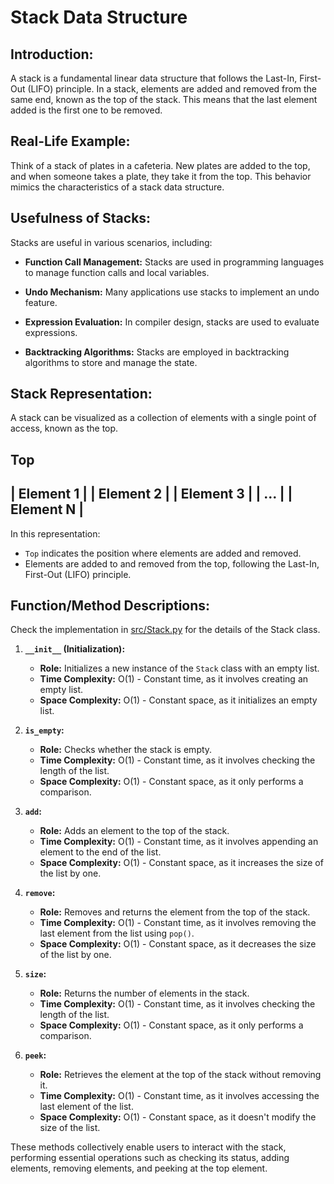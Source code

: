# Stack Data Structure

## Introduction:

A stack is a fundamental linear data structure that follows the Last-In, First-Out (LIFO) principle. In a stack, elements are added and removed from the same end, known as the top of the stack. This means that the last element added is the first one to be removed.

## Real-Life Example:

Think of a stack of plates in a cafeteria. New plates are added to the top, and when someone takes a plate, they take it from the top. This behavior mimics the characteristics of a stack data structure.

## Usefulness of Stacks:

Stacks are useful in various scenarios, including:

- **Function Call Management:** Stacks are used in programming languages to manage function calls and local variables.

- **Undo Mechanism:** Many applications use stacks to implement an undo feature.

- **Expression Evaluation:** In compiler design, stacks are used to evaluate expressions.

- **Backtracking Algorithms:** Stacks are employed in backtracking algorithms to store and manage the state.

## Stack Representation:

A stack can be visualized as a collection of elements with a single point of access, known as the top.

Top
-----------------
| Element 1     |
| Element 2     |
| Element 3     |
| ...           |
| Element N     |
-----------------

In this representation:

- `Top` indicates the position where elements are added and removed.
- Elements are added to and removed from the top, following the Last-In, First-Out (LIFO) principle.

## Function/Method Descriptions:

Check the implementation in [src/Stack.py](../src/Stack.py) for the details of the Stack class.

1. **`__init__` (Initialization):**
   - **Role:** Initializes a new instance of the `Stack` class with an empty list.
   - **Time Complexity:** O(1) - Constant time, as it involves creating an empty list.
   - **Space Complexity:** O(1) - Constant space, as it initializes an empty list.

2. **`is_empty`:**
   - **Role:** Checks whether the stack is empty.
   - **Time Complexity:** O(1) - Constant time, as it involves checking the length of the list.
   - **Space Complexity:** O(1) - Constant space, as it only performs a comparison.

3. **`add`:**
   - **Role:** Adds an element to the top of the stack.
   - **Time Complexity:** O(1) - Constant time, as it involves appending an element to the end of the list.
   - **Space Complexity:** O(1) - Constant space, as it increases the size of the list by one.

4. **`remove`:**
   - **Role:** Removes and returns the element from the top of the stack.
   - **Time Complexity:** O(1) - Constant time, as it involves removing the last element from the list using `pop()`.
   - **Space Complexity:** O(1) - Constant space, as it decreases the size of the list by one.

5. **`size`:**
   - **Role:** Returns the number of elements in the stack.
   - **Time Complexity:** O(1) - Constant time, as it involves checking the length of the list.
   - **Space Complexity:** O(1) - Constant space, as it only performs a comparison.

6. **`peek`:**
   - **Role:** Retrieves the element at the top of the stack without removing it.
   - **Time Complexity:** O(1) - Constant time, as it involves accessing the last element of the list.
   - **Space Complexity:** O(1) - Constant space, as it doesn't modify the size of the list.

These methods collectively enable users to interact with the stack, performing essential operations such as checking its status, adding elements, removing elements, and peeking at the top element.

